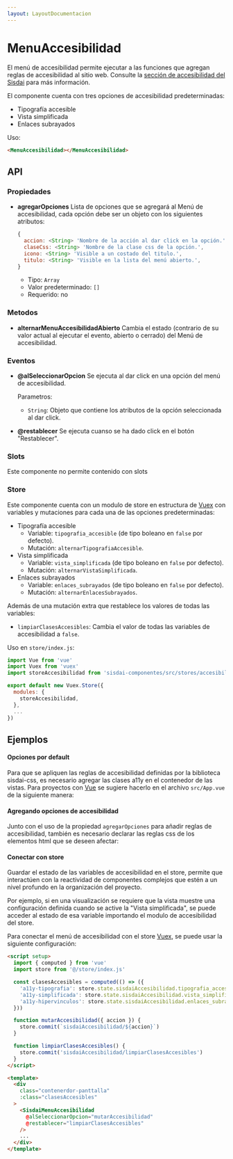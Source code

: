 ```yaml
---
layout: LayoutDocumentacion
---
```


# MenuAccesibilidad

El menú de accesibilidad permite ejecutar a las funciones que agregan reglas de accesibilidad al sitio web. Consulte la [sección de accesibilidad del Sisdai](https://sisdai.conacyt.mx/accesibilidad/introduccion) para más información.

El componente cuenta con tres opciones de accesibilidad predeterminadas:

- Tipografía accesible
- Vista simplificada
- Enlaces subrayados

Uso:

```html
<MenuAccesibilidad></MenuAccesibilidad>
```

<section id="api">

## API

### Propiedades

- **agregarOpciones**
  Lista de opciones que se agregará al Menú de accesibilidad, cada opción debe ser un objeto con los siguientes atributos:

  ```js
  {
    accion: <String> 'Nombre de la acción al dar click en la opción.',
    claseCss: <String> 'Nombre de la clase css de la opción.',
    icono: <String> 'Visible a un costado del titulo.',
    titulo: <String> 'Visible en la lista del menú abierto.',
  }
  ```

  - Tipo: `Array`
  - Valor predeterminado: `[]`
  - Requerido: no

### Metodos

- **alternarMenuAccesibilidadAbierto**
  Cambia el estado (contrario de su valor actual al ejecutar el evento, abierto o cerrado) del Menú de accesibilidad.

### Eventos

- **@alSeleccionarOpcion**
  Se ejecuta al dar click en una opción del menú de accesibilidad.

  Parametros:

  - `String`: Objeto que contiene los atributos de la opción seleccionada al dar click.

- **@restablecer**
  Se ejecuta cuanso se ha dado click en el botón "Restablecer".

### Slots

Este componente no permite contenido con slots

### Store

Este componente cuenta con un modulo de store en estructura de [Vuex](https://vuex.vuejs.org/) con variables y mutaciones para cada una de las opciones predeterminadas:

- Tipografía accesible
  - Variable: `tipografia_accesible` (de tipo boleano en `false` por defecto).
  - Mutación: `alternarTipografiaAccesible`.
- Vista simplificada
  - Variable: `vista_simplificada` (de tipo boleano en `false` por defecto).
  - Mutación: `alternarVistaSimplificada`.
- Enlaces subrayados
  - Variable: `enlaces_subrayados` (de tipo boleano en `false` por defecto).
  - Mutación: `alternarEnlacesSubrayados`.

Además de una mutación extra que restablece los valores de todas las variables:

- `limpiarClasesAccesibles`:
  Cambia el valor de todas las variables de accesibilidad a `false`.

Uso en `store/index.js`:

```javascript
import Vue from 'vue'
import Vuex from 'vuex'
import storeAccesibilidad from 'sisdai-componentes/src/stores/accesibilidad'

export default new Vuex.Store({
  modules: {
    storeAccesibilidad,
  },
  ...
})
```

</section>
<section id="ejemplos">

## Ejemplos

#### Opciones por default

Para que se apliquen las reglas de accesibilidad definidas por la biblioteca sisdai-css, es necesario agregar las clases a11y en el contenedor de las vistas. Para proyectos con [Vue](https://vuejs.org/) se sugiere hacerlo en el archivo `src/App.vue` de la siguiente manera:

<utils-ejemplo-doc ruta="menu-accesibilidad/basico.vue"/>

#### Agregando opciones de accesibilidad

Junto con el uso de la propiedad `agregarOpciones` para añadir reglas de accesibilidad, también es necesario declarar las reglas css de los elementos html que se deseen afectar:

<utils-ejemplo-doc ruta="menu-accesibilidad/agregando-opciones.vue"/>

#### Conectar con store

Guardar el estado de las variables de accesibilidad en el store, permite que interactúen con la reactividad de componentes complejos que estén a un nivel profundo en la organización del proyecto.

Por ejemplo, si en una visualización se requiere que la vista muestre una configuración definida cuando se active la "Vista simplificada", se puede acceder al estado de esa variable importando el modulo de accesibilidad del store.

Para conectar el menú de accesibilidad con el store [Vuex](https://vuex.vuejs.org/), se puede usar la siguiente configuración:

```html
<script setup>
  import { computed } from 'vue'
  import store from '@/store/index.js'

  const clasesAccesibles = computed(() => ({
    'a11y-tipografia': store.state.sisdaiAccesibilidad.tipografia_accesible,
    'a11y-simplificada': store.state.sisdaiAccesibilidad.vista_simplificada,
    'a11y-hipervinculos': store.state.sisdaiAccesibilidad.enlaces_subrayados,
  }))

  function mutarAccesibilidad({ accion }) {
    store.commit(`sisdaiAccesibilidad/${accion}`)
  }

  function limpiarClasesAccesibles() {
    store.commit('sisdaiAccesibilidad/limpiarClasesAccesibles')
  }
</script>

<template>
  <div
    class="contenerdor-panttalla"
    :class="clasesAccesibles"
  >
    <SisdaiMenuAccesibilidad
      @alSeleccionarOpcion="mutarAccesibilidad"
      @restablecer="limpiarClasesAccesibles"
    />
    ...
  </div>
</template>
```

</section>
